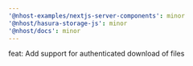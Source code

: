 ```yaml
---
'@nhost-examples/nextjs-server-components': minor
'@nhost/hasura-storage-js': minor
'@nhost/docs': minor
---
```


feat: Add support for authenticated download of files
